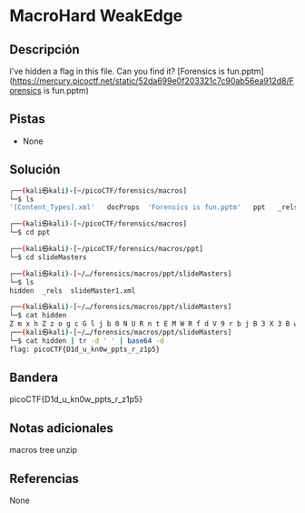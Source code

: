 # MacroHard WeakEdge

## Descripción
I've hidden a flag in this file. Can you find it? [Forensics is fun.pptm](https://mercury.picoctf.net/static/52da699e0f203321c7c90ab56ea912d8/Forensics is fun.pptm)

## Pistas
- None

## Solución
```bash
┌──(kali㉿kali)-[~/picoCTF/forensics/macros]
└─$ ls
'[Content_Types].xml'   docProps  'Forensics is fun.pptm'   ppt   _rels

┌──(kali㉿kali)-[~/picoCTF/forensics/macros]
└─$ cd ppt              

┌──(kali㉿kali)-[~/picoCTF/forensics/macros/ppt]
└─$ cd slideMasters 

┌──(kali㉿kali)-[~/…/forensics/macros/ppt/slideMasters]
└─$ ls
hidden  _rels  slideMaster1.xml

┌──(kali㉿kali)-[~/…/forensics/macros/ppt/slideMasters]
└─$ cat hidden       
Z m x h Z z o g c G l j b 0 N U R n t E M W R f d V 9 r b j B 3 X 3 B w d H N f c l 9 6 M X A 1 f Q                                                                                                                                          
┌──(kali㉿kali)-[~/…/forensics/macros/ppt/slideMasters]
└─$ cat hidden | tr -d ' ' | base64 -d
flag: picoCTF{D1d_u_kn0w_ppts_r_z1p5}

```

## Bandera
picoCTF{D1d_u_kn0w_ppts_r_z1p5}

## Notas adicionales
macros
tree
unzip

## Referencias
None